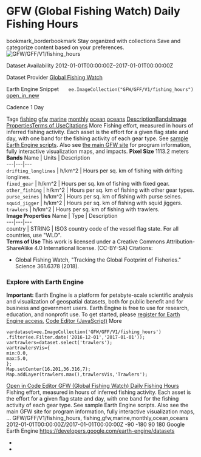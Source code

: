  
#  GFW (Global Fishing Watch) Daily Fishing Hours 
bookmark_borderbookmark Stay organized with collections  Save and categorize content based on your preferences.
![GFW/GFF/V1/fishing_hours](https://developers.google.com/earth-engine/datasets/images/GFW/GFW_GFF_V1_fishing_hours_sample.png) 

Dataset Availability
    2012-01-01T00:00:00Z–2017-01-01T00:00:00Z 

Dataset Provider
     [ Global Fishing Watch ](https://globalfishingwatch.org/) 

Earth Engine Snippet
     `    ee.ImageCollection("GFW/GFF/V1/fishing_hours")   ` [ open_in_new ](https://code.earthengine.google.com/?scriptPath=Examples:Datasets/GFW/GFW_GFF_V1_fishing_hours) 

Cadence
    1 Day 

Tags
     [fishing](https://developers.google.com/earth-engine/datasets/tags/fishing) [gfw](https://developers.google.com/earth-engine/datasets/tags/gfw) [marine](https://developers.google.com/earth-engine/datasets/tags/marine) [monthly](https://developers.google.com/earth-engine/datasets/tags/monthly) [ocean](https://developers.google.com/earth-engine/datasets/tags/ocean) [oceans](https://developers.google.com/earth-engine/datasets/tags/oceans)
[Description](https://developers.google.com/earth-engine/datasets/catalog/GFW_GFF_V1_fishing_hours#description)[Bands](https://developers.google.com/earth-engine/datasets/catalog/GFW_GFF_V1_fishing_hours#bands)[Image Properties](https://developers.google.com/earth-engine/datasets/catalog/GFW_GFF_V1_fishing_hours#image-properties)[Terms of Use](https://developers.google.com/earth-engine/datasets/catalog/GFW_GFF_V1_fishing_hours#terms-of-use)[Citations](https://developers.google.com/earth-engine/datasets/catalog/GFW_GFF_V1_fishing_hours#citations) More
Fishing effort, measured in hours of inferred fishing activity. Each asset is the effort for a given flag state and day, with one band for the fishing activity of each gear type.
See [sample Earth Engine scripts](https://globalfishingwatch.org/research/global-footprint-of-fisheries/). Also see [the main GFW site](https://GlobalFishingWatch.org) for program information, fully interactive visualization maps, and impacts.
**Pixel Size** 1113.2 meters 
**Bands**
Name | Units | Description  
---|---|---  
`drifting_longlines` | h/km^2 | Hours per sq. km of fishing with drifting longlines.  
`fixed_gear` | h/km^2 | Hours per sq. km of fishing with fixed gear.  
`other_fishing` | h/km^2 | Hours per sq. km of fishing with other gear types.  
`purse_seines` | h/km^2 | Hours per sq. km of fishing with purse seines.  
`squid_jigger` | h/km^2 | Hours per sq. km of fishing with squid jiggers.  
`trawlers` | h/km^2 | Hours per sq. km of fishing with trawlers.  
**Image Properties**
Name | Type | Description  
---|---|---  
country | STRING | ISO3 country code of the vessel flag state. For all countries, use "WLD".  
**Terms of Use**
This work is licensed under a Creative Commons Attribution-ShareAlike 4.0 International license. (CC-BY-SA)
Citations:
  * Global Fishing Watch, "Tracking the Global Footprint of Fisheries." Science 361.6378 (2018).


### Explore with Earth Engine
**Important:** Earth Engine is a platform for petabyte-scale scientific analysis and visualization of geospatial datasets, both for public benefit and for business and government users. Earth Engine is free to use for research, education, and nonprofit use. To get started, please [register for Earth Engine access.](https://console.cloud.google.com/earth-engine)
[Code Editor (JavaScript)](https://developers.google.com/earth-engine/datasets/catalog/GFW_GFF_V1_fishing_hours#code-editor-javascript-sample) More
```
vardataset=ee.ImageCollection('GFW/GFF/V1/fishing_hours')
.filter(ee.Filter.date('2016-12-01','2017-01-01'));
vartrawlers=dataset.select('trawlers');
vartrawlersVis={
min:0.0,
max:5.0,
};
Map.setCenter(16.201,36.316,7);
Map.addLayer(trawlers.max(),trawlersVis,'Trawlers');
```
[ Open in Code Editor ](https://code.earthengine.google.com/?scriptPath=Examples:Datasets/GFW/GFW_GFF_V1_fishing_hours)
[ GFW (Global Fishing Watch) Daily Fishing Hours ](https://developers.google.com/earth-engine/datasets/catalog/GFW_GFF_V1_fishing_hours)
Fishing effort, measured in hours of inferred fishing activity. Each asset is the effort for a given flag state and day, with one band for the fishing activity of each gear type. See sample Earth Engine scripts. Also see the main GFW site for program information, fully interactive visualization maps, …
GFW/GFF/V1/fishing_hours, fishing,gfw,marine,monthly,ocean,oceans 
2012-01-01T00:00:00Z/2017-01-01T00:00:00Z
-90 -180 90 180 
Google Earth Engine
https://developers.google.com/earth-engine/datasets
  * [ ](https://doi.org/https://globalfishingwatch.org/)
  * [ ](https://doi.org/https://developers.google.com/earth-engine/datasets/catalog/GFW_GFF_V1_fishing_hours)


